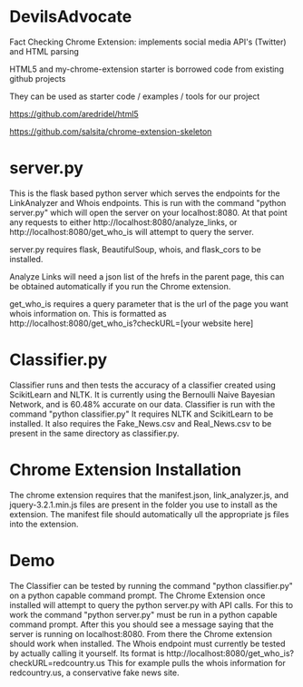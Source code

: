 # DevilsAdvocate
Fact Checking Chrome Extension: implements social media API's (Twitter) and HTML parsing

HTML5 and my-chrome-extension starter is borrowed code from existing github projects

They can be used as starter code / examples / tools for our project 

https://github.com/aredridel/html5

https://github.com/salsita/chrome-extension-skeleton

# server.py
This is the flask based python server which serves the endpoints for the LinkAnalyzer and Whois endpoints.
This is run with the command "python server.py" which will open the server on your localhost:8080. At that point any requests to either http://localhost:8080/analyze_links, or http://localhost:8080/get_who_is will attempt to query the server.

server.py requires flask, BeautifulSoup, whois, and flask_cors to be installed.

Analyze Links will need a json list of the hrefs in the parent page, this can be obtained automatically if you run the Chrome extension.

get_who_is requires a query parameter that is the url of the page you want whois information on. This is formatted as http://localhost:8080/get_who_is?checkURL=[your website here]


# Classifier.py
Classifier runs and then tests the accuracy of a classifier created using ScikitLearn and NLTK. It is currently using the Bernoulli Naive Bayesian Network, and is 60.48% accurate on our data.
Classifier is run with the command "python classifier.py"
It requires NLTK and ScikitLearn to be installed.
It also requires the Fake_News.csv and Real_News.csv to be present in the same directory as classifier.py.

# Chrome Extension Installation
The chrome extension requires that the manifest.json, link_analyzer.js, and jquery-3.2.1.min.js files are present in the folder you use to install as the extension.
The manifest file should automatically ull the appropriate js files into the extension.

# Demo
The Classifier can be tested by running the command "python classifier.py" on a python capable command prompt.
The Chrome Extension once installed will attempt to query the python server.py with API calls. For this to work the command "python server.py" must be run in a python capable command prompt. After this you should see a message saying that the server is running on localhost:8080. From there the Chrome extension should work when installed.
The Whois endpoint must currently be tested by actually calling it yourself. Its format is http://localhost:8080/get_who_is?checkURL=redcountry.us This for example pulls the whois information for redcountry.us, a conservative fake news site.
